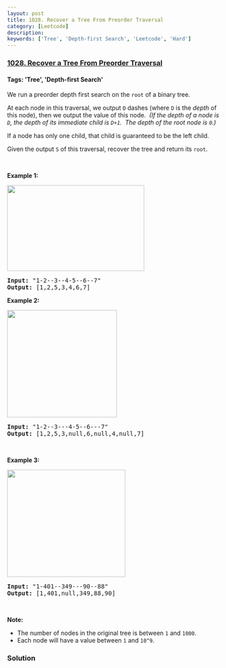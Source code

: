 ```yaml
---
layout: post
title: 1028. Recover a Tree From Preorder Traversal
category: [Leetcode]
description: 
keywords: ['Tree', 'Depth-first Search', 'Leetcode', 'Hard']
---
```

### [1028. Recover a Tree From Preorder Traversal](https://leetcode.com/problems/recover-a-tree-from-preorder-traversal)

#### Tags: 'Tree', 'Depth-first Search'

<div class="content__u3I1 question-content__JfgR"><div><p>We run a preorder depth first search on the <code>root</code> of a binary tree.</p>
<p>At each node in this traversal, we output <code>D</code> dashes (where <code>D</code> is the <em>depth</em> of this node), then we output the value of this node.  <em>(If the depth of a node is <code>D</code>, the depth of its immediate child is <code>D+1</code>.  The depth of the root node is <code>0</code>.)</em></p>
<p>If a node has only one child, that child is guaranteed to be the left child.</p>
<p>Given the output <code>S</code> of this traversal, recover the tree and return its <code>root</code>.</p>
<p> </p>
<p><strong>Example 1:</strong></p>
<p><strong><img alt="" src="https://assets.leetcode.com/uploads/2019/04/08/recover-a-tree-from-preorder-traversal.png" style="width: 320px; height: 200px;"/></strong></p>
<pre><strong>Input: </strong><span id="example-input-1-1">"1-2--3--4-5--6--7"</span>
<strong>Output: </strong><span id="example-output-1">[1,2,5,3,4,6,7]</span>
</pre>
<div>
<p><strong>Example 2:</strong></p>
<p><strong><img alt="" src="https://assets.leetcode.com/uploads/2019/04/11/screen-shot-2019-04-10-at-114101-pm.png" style="width: 256px; height: 250px;"/></strong></p>
<pre><strong>Input: </strong><span id="example-input-2-1">"1-2--3---4-5--6---7"</span>
<strong>Output: </strong><span id="example-output-2">[1,2,5,3,null,6,null,4,null,7]</span></pre>
</div>
<div>
<p> </p>
<div>
<p><strong>Example 3:</strong></p>
<p><span><img alt="" src="https://assets.leetcode.com/uploads/2019/04/11/screen-shot-2019-04-10-at-114955-pm.png" style="width: 276px; height: 250px;"/></span></p>
<pre><strong>Input: </strong><span id="example-input-3-1">"1-401--349---90--88"</span>
<strong>Output: </strong><span id="example-output-3">[1,401,null,349,88,90]</span>
</pre>
</div>
<p> </p>
<p><strong>Note:</strong></p>
<ul>
<li>The number of nodes in the original tree is between <code>1</code> and <code>1000</code>.</li>
<li>Each node will have a value between <code>1</code> and <code>10^9</code>.</li>
</ul>
</div>
</div></div>

### Solution
